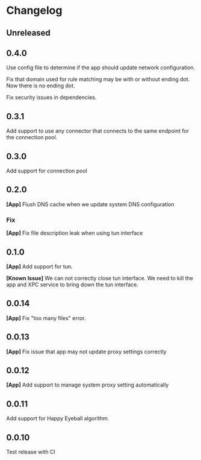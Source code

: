 # Changelog

## Unreleased

## 0.4.0

Use config file to determine if the app should update network configuration.

Fix that domain used for rule matching may be with or without ending dot. Now there is no ending dot.

Fix security issues in dependencies.

## 0.3.1

Add support to use any connector that connects to the same endpoint for the connection pool.

## 0.3.0

Add support for connection pool

## 0.2.0

**[App]** Flush DNS cache when we update system DNS configuration

### Fix

**[App]** Fix file description leak when using tun interface

## 0.1.0

**[App]** Add support for tun.

**[Known Issue]** We can not correctly close tun interface. We need to kill the app and XPC service to bring down the tun interface.

## 0.0.14

**[App]** Fix "too many files" error.

## 0.0.13

**[App]** Fix issue that app may not update proxy settings correctly

## 0.0.12

**[App]** Add support to manage system proxy setting automatically

## 0.0.11

Add support for Happy Eyeball algorithm.

## 0.0.10

Test release with CI

